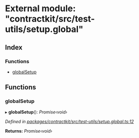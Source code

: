 # External module: "contractkit/src/test-utils/setup.global"

## Index

### Functions

* [globalSetup](_contractkit_src_test_utils_setup_global_.md#globalsetup)

## Functions

###  globalSetup

▸ **globalSetup**(): *Promise‹void›*

*Defined in [packages/contractkit/src/test-utils/setup.global.ts:12](https://github.com/celo-org/celo-monorepo/blob/master/packages/contractkit/src/test-utils/setup.global.ts#L12)*

**Returns:** *Promise‹void›*

